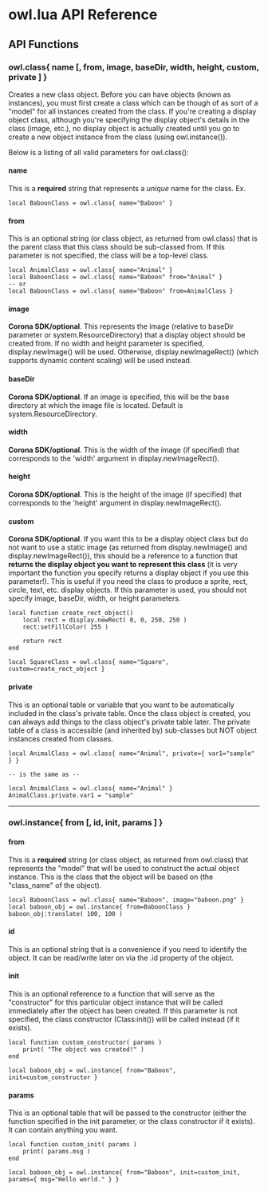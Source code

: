 owl.lua API Reference
=====================

## API Functions

### owl.class{ name [, from, image, baseDir, width, height, custom, private ] }

Creates a new class object. Before you can have objects (known as instances), you must first create a class which can be though of as sort of a "model" for all instances created from the class. If you're creating a display object class, although you're specifying the display object's details in the class (image, etc.), no display object is actually created until you go to create a new object instance from the class (using owl.instance()).

Below is a listing of all valid parameters for owl.class():

#### name
This is a **required** string that represents a _unique_ name for the class. Ex.

	local BaboonClass = owl.class{ name="Baboon" }

#### from 
This is an optional string (or class object, as returned from owl.class) that is the parent class that this class should be sub-classed from. If this parameter is not specified, the class will be a top-level class.
	
	local AnimalClass = owl.class{ name="Animal" }
	local BaboonClass = owl.class{ name="Baboon" from="Animal" }
	-- or
	local BaboonClass = owl.class{ name="Baboon" from=AnimalClass }

#### image
**Corona SDK/optional**. This represents the image (relative to baseDir parameter or system.ResourceDirectory) that a display object should be created from. If no width and height parameter is specified, display.newImage() will be used. Otherwise, display.newImageRect() (which supports dynamic content scaling) will be used instead.

#### baseDir
**Corona SDK/optional**. If an image is specified, this will be the base directory at which the image file is located. Default is system.ResourceDirectory.

#### width
**Corona SDK/optional**. This is the width of the image (if specified) that corresponds to the 'width' argument in display.newImageRect().

#### height
**Corona SDK/optional**. This is the height of the image (if specified) that corresponds to the 'height' argument in display.newImageRect().

#### custom
**Corona SDK/optional**. If you want this to be a display object class but do not want to use a static image (as returned from display.newImage() and display.newImageRect()), this should be a reference to a function that **returns the display object you want to represent this class** (it is very important the function you specify returns a display object if you use this parameter!). This is useful if you need the class to produce a sprite, rect, circle, text, etc. display objects. If this parameter is used, you should not specify image, baseDir, width, or height parameters.

	local function create_rect_object()
		local rect = display.newRect( 0, 0, 250, 250 )
		rect:setFillColor( 255 )

		return rect
	end

	local SquareClass = owl.class{ name="Square", custom=create_rect_object }

#### private
This is an optional table or variable that you want to be automatically included in the class's private table. Once the class object is created, you can always add things to the class object's private table later. The private table of a class is accessible (and inherited by) sub-classes but NOT object instances created from classes.

	local AnimalClass = owl.class{ name="Animal", private={ var1="sample" } }

	-- is the same as --

	local AnimalClass = owl.class{ name="Animal" }
	AnimalClass.private.var1 = "sample"


----------

### owl.instance{ from [, id, init, params ] }

#### from
This is a **required** string (or class object, as returned from owl.class) that represents the "model" that will be used to construct the actual object instance. This is the class that the object will be based on (the "class_name" of the object).

	local BaboonClass = owl.class{ name="Baboon", image="baboon.png" }
	local baboon_obj = owl.instance{ from=BaboonClass }
	baboon_obj:translate( 100, 100 )

#### id
This is an optional string that is a convenience if you need to identify the object. It can be read/write later on via the .id property of the object.

#### init
This is an optional reference to a function that will serve as the "constructor" for this particular object instance that will be called immediately after the object has been created. If this parameter is not specified, the class constructor (Class:init()) will be called instead (if it exists).

	local function custom_constructor( params )
	    print( "The object was created!" )
	end

	local baboon_obj = owl.instance{ from="Baboon", init=custom_constructor }

#### params
This is an optional table that will be passed to the constructor (either the function specified in the init parameter, or the class constructor if it exists). It can contain anything you want.

	local function custom_init( params )
	    print( params.msg )
	end

	local baboon_obj = owl.instance{ from="Baboon", init=custom_init, params={ msg="Hello world." } }

